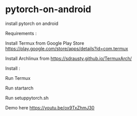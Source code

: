 # pytorch-on-android

install pytorch on android


Requirements :

Install Termux from Google Play Store https://play.google.com/store/apps/details?id=com.termux

Install Archlinux from https://sdrausty.github.io/TermuxArch/


Install :

Run Termux

Run startarch

Run setuppytorch.sh

Demo here https://youtu.be/ox9TxZhmJ30


